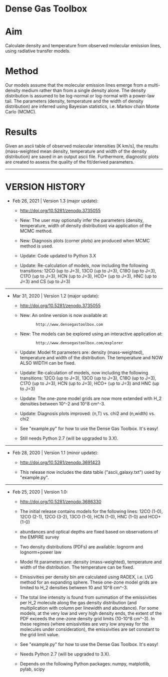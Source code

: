 # Dense Gas Toolbox #

# Aim
Calculate density and temperature from observed molecular emission lines,
using radiative transfer models.

# Method
Our models assume that the molecular emission lines emerge from a
multi-density medium rather than from a single density alone.
The density distribution is assumed to be log-normal or log-normal with
a power-law tail.
The parameters (density, temperature and the width of density distribution)
are inferred using Bayesian statistics, i.e. Markov chain Monte Carlo (MCMC).

# Results
Given an ascii table of observed molecular intensities [K km/s],
the results (mass-weighted mean density, temperature and width of the density
distribution) are saved in an output ascii file. Furthermore, diagnostic plots
are created to assess the quality of the fit/derived parameters.

---

# VERSION HISTORY 
- Feb 26, 2021 | Version 1.3 (major update):
   * http://doi.org/10.5281/zenodo.3735055
   
   * New: The user may optionally infer the parameters (density, temperature, width of
     density distribution) via application of the MCMC method.
   
   * New: Diagnosis plots (corner plots) are produced when MCMC method is used.

     
   * Update: Code updated to Python 3.X
      
   * Update: Re-calculation of models, now including the following transitions:
     12CO (up to J=3), 13CO (up to J=3), C18O (up to J=3), C17O (up to J=3),
     HCN (up to J=3), HCO+ (up to J=3), HNC (up to J=3) and CS (up to J=3)

---

- Mar 31, 2020 | Version 1.2 (major update):
   * http://doi.org/10.5281/zenodo.3735055

   * New: An online version is now available at:

                http://www.densegastoolbox.com

   * New: The models can be explored using an interactive application at:

                http://www.densegastoolbox.com/explorer

   * Update: Model fit parameters are: density (mass-weighted), temperature and width
     of the distribution. The temperature and NOW ALSO WIDTH can be fixed.

   * Update: Re-calculation of models, now including the following transitions:
     12CO (up to J=3), 13CO (up to J=3), C18O (up to J=3), C17O (up to J=3),
     HCN (up to J=3), HCO+ (up to J=3) and HNC (up to J=3)

   * Update: The one-zone model grids are now more extended with H_2 densities
     between 10^-2 and 10^8 cm^-3.

   * Update: Diagnosis plots improved: (n,T) vs. chi2 and (n,width) vs. chi2

   * See "example.py" for how to use the Dense Gas Toolbox. It's easy!

   * Still needs Python 2.7 (will be upgraded to 3.X).

---

- Feb 28, 2020 | Version 1.1 (minor update):
   * http://doi.org/10.5281/zenodo.3691423

   * This release now includes the data table ("ascii_galaxy.txt") used by "example.py".

---

- Feb 25, 2020 | Version 1.0:
   * http://doi.org/10.5281/zenodo.3686330

   * The initial release contains models for the following lines:
     12CO (1-0), 12CO (2-1), 12CO (3-2), 13CO (1-0), HCN (1-0), HNC (1-0) and
     HCO+ (1-0)

   * abundances and optical depths are fixed based on observations of the
     EMPIRE survey

   * Two density distributions (PDFs) are available: lognorm and lognorm+power law

   * Model fit parameters are: density (mass-weighted), temperature and width
     of the distribution. The temperature can be fixed.

   * Emissivities per density bin are calculated using RADEX, i.e. LVG method
     for an expanding sphere. These one-zone model grids are limited to H_2
     densities between 10 and 10^8 cm^-3.

   * The total line intensity is found from summation of the emissivities per H_2
     molecule along the gas density distribution (and multiplication with
     column per linewidth and abundance). For some models, at the very low and
     very high density ends, the extent of the PDF exceeds the one-zone density grid
     limits (10-10^8 cm^-3). In these regimes (where emissivities are very low anyway
     for the molecules under consideration), the emissivities are set constant to
     the grid limit value.

   * See "example.py" for how to use the Dense Gas Toolbox. It's easy!

   * Needs Python 2.7 (will be upgraded to 3.X).

   * Depends on the following Python packages:
     numpy, matplotlib, pylab, scipy

